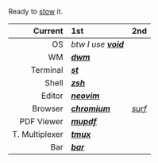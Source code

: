 Ready to [stow](https://www.gnu.org/software/stow/) it.

|Current|1st|2nd|
|---------------:|:-------------------------------------------------|:-|
| OS             | *btw I use **[void](https://voidlinux.org/)*** ||
| WM             | ***[dwm](https://dwm.suckless.org)***              ||
| Terminal       | ***[st](https://st.suckless.org/)***               ||
| Shell          | ***[zsh](https://www.zsh.org/)***                  ||
| Editor         | ***[neovim](https://neovim.io/)***                 ||
| Browser        | ***[chromium](https://www.chromium.org/)***        |*[surf](https://surf.suckless.org/)*|
| PDF Viewer     | ***[mupdf](https://mupdf.com/)***                  ||
| T. Multiplexer | ***[tmux](https://github.com/tmux/tmux)***         ||
| Bar            | ***[bar](https://github.com/ihsanturk/bar)***      ||
